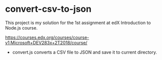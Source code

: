 convert-csv-to-json
=====

This project is my solution for the 1st assignment at edX Introduction to Node.js course.

https://courses.edx.org/courses/course-v1:Microsoft+DEV283x+2T2018/course/

 * convert.js converts a CSV file to JSON and save it to current directory.